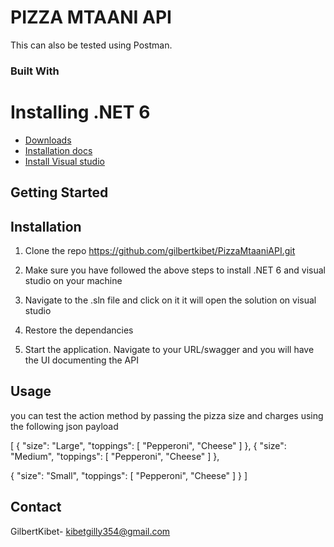 # PIZZA MTAANI API


This can also be tested using Postman.

### Built With

# Installing .NET 6

- [Downloads](https://dotnet.microsoft.com/download/dotnet/6.0)
- [Installation docs](https://docs.microsoft.com/dotnet/core/install/)
- [Install Visual studio](https://docs.microsoft.com/en-us/visualstudio/install/install-visual-studio?view=vs-2022)


## Getting Started

## Installation

1. Clone the repo
https://github.com/gilbertkibet/PizzaMtaaniAPI.git
2. Make sure you have followed the above steps to install .NET 6 and visual studio on your machine

3. Navigate to the .sln file and click on it it will open the solution on visual studio

4. Restore the dependancies 

5. Start the application. Navigate to your URL/swagger and you will have the UI documenting the API

## Usage

you can test the action method by passing the pizza size and charges using the following json payload


[
  {
    "size": "Large",
    "toppings": [
      "Pepperoni",
       "Cheese"
    ]
  },
{
    "size": "Medium",
    "toppings": [
      "Pepperoni",
       "Cheese"
    ]
  },

{
    "size": "Small",
    "toppings": [
      "Pepperoni",
       "Cheese"
    ]
  }
]



## Contact

GilbertKibet-   kibetgilly354@gmail.com
